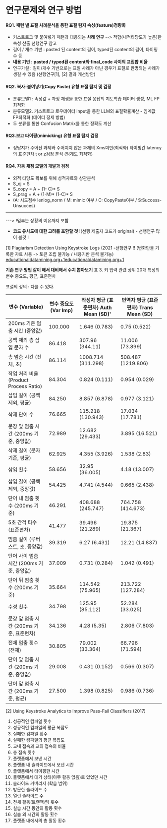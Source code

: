 
# 연구문제와 연구 방법
#### RQ1.  패턴 별 표절 사례분석을 통한  표절 탐지 속성(feature)정량화
* 키스트로크 및 붙여넣기 패턴과 대응되는 **사례 연구** --> 적합(내적타당도가 높은)한 속성 산출 선행연구 참고
* 길이 / 개수 기반 : pasted 된 content의 길이, typed된 content의 길이, 타이핑 수 등
* **내용 기반 : pasted / typed된 content와 final_code 사이의 교집합 비율**
* 연구가설 : 길이/개수 기반으로는 표절 사례가 아닌 경우가 표절로 판명되는 사례가 생길 수 있음 (선행연구[1],  [2] 결과 개선방안)
#### RQ2. 복사-붙여넣기(Copy Paste) 유형 표절 탐지 및 검정
* 분류모델1 : 속성값 + 과정 재생을 통한 표절 응답의 지도학습 데이터 생성, ML FP최적화
* 분류모델2. 키스트로크 로우데이터 input을 통한 LLM의 표절확률계산 - 임계값 FP최적화 (데이터 정제 방법)
* 두 분류를 통한 Confusion Matrix를 통한 정확도 계산
#### RQ3.보고 타이핑(mimicking) 유형 표절 탐지 검정 
* 정답지가 주어진 과제와 주어지지 않은 과제의 Xms미만(최적화) 타이핑간 latency의 표준편차 t or z검정 분석 (임계도 최적화) 
#### RQ4.  자동 채점 모델의 개발과 검정
* 외적 타당도 확보를 위해 성적자료와 상관분석
* S_oj = S
* S_copy = A + (1- C)* S
* S_prag = A + (1-M)* (1-C)* S
* (A: 시도점수 lenlog_norm / M: mimic 여부 /  C: CopyPaste여부 /  S:Success-Unsucces)


---
 ---> !멈추는 상황의 이유까지 포함

* **코드 유사도에 대한 고려를 포함할 것** !(선행 제출자 코드가 original) - 선행연구 많이 볼것 !

[1] Plagiarism Detection Using Keystroke Logs (2021 -선행연구 !!
(변화만을 기록한 자료 사용 -> 토큰 조립 불가능 / 내용기반 분석 불가능)
[educationaldatamining.org+1educationaldatamining.org+1](https://educationaldatamining.org/edm2024/proceedings/2024.EDM-short-papers.47/?utm_source=chatgpt.com)

**기존 연구 방법 같이 해서 대비해서 수치 뽑아보기** 
표 3. 키 입력 관련 상위 20개 특성의 변수 중요도, 평균, 표준편차

표절의 정의 : 다를 수 있다. 

| 변수 (Variable)                    | 변수 중요도 (Var Imp) | 작성자 평균 (표준편차) Auth Mean (SD)' | 번역자 평균 (표준편차) Trans Mean (SD) |
| -------------------------------- | ---------------- | ----------------------------- | ----------------------------- |
| 200ms 기준 멈춤 시간 (중앙값)             | 100.000          | 1.646 (0.783)                 | 0.75 (0.522)                  |
| 공백 제외 총 삽입 문자 수                  | 86.418           | 307.96 (344.11)               | 11.006 (73.899)               |
| 총 멈춤 시간 (전체, 초)                  | 86.114           | 1008.714 (311.298)            | 508.487 (1219.806)            |
| 작업 처리 비율 (Product Process Ratio) | 84.304           | 0.824 (0.111)                 | 0.954 (0.029)                 |
| 삽입 길이 (공백 제외, 평균)                | 84.250           | 8.857 (6.878)                 | 0.977 (3.121)                 |
| 삭제 단어 수                          | 76.665           | 115.218 (130.943)             | 17.034 (17.781)               |
| 문장 앞 멈춤 시간 (200ms 기준, 중앙값)       | 72.989           | 12.682 (29.433)               | 3.895 (16.521)                |
| 삭제 길이 (문자 기준, 평균)                | 62.925           | 4.355 (3.926)                 | 1.538 (2.83)                  |
| 삽입 횟수                            | 58.656           | 32.95 (36.005)                | 4.18 (13.007)                 |
| 삽입 길이 (공백 제외, 중앙값)               | 54.425           | 4.741 (4.544)                 | 0.665 (2.438)                 |
| 단어 내 멈춤 횟수 (200ms 기준)            | 46.291           | 408.688 (245.747)             | 764.758 (414.673)             |
| 5초 간격 타수 (표준편차)                  | 41.477           | 39.496 (21.289)               | 19.875 (21.367)               |
| 멈춤 길이 (루버스트, 초, 중앙값)             | 39.319           | 6.27 (6.431)                  | 12.21 (14.837)                |
| 단어 사이 멈춤 시간 (200ms 기준, 중앙값)      | 37.009           | 0.731 (0.284)                 | 1.042 (0.491)                 |
| 단어 뒤 멈춤 횟수 (200ms 기준)            | 35.664           | 114.542 (75.965)              | 213.722 (127.284)             |
| 수정 횟수                            | 34.798           | 125.95 (85.112)               | 52.284 (33.025)               |
| 문장 앞 멈춤 시간 (200ms 기준, 표준편차)      | 34.136           | 4.28 (5.35)                   | 2.806 (7.803)                 |
| 전체 멈춤 횟수 (전체)                    | 30.805           | 79.002 (33.364)               | 66.796 (71.594)               |
| 단어 앞 멈춤 시간 (200ms 기준, 중앙값)       | 29.008           | 0.431 (0.152)                 | 0.566 (0.307)                 |
| 단어 앞 멈춤 시간 (200ms 기준, 평균)        | 27.500           | 1.398 (0.825)                 | 0.986 (0.736)                 |
[2] Using Keystroke Analytics to Improve Pass-Fail Classifiers (2017)
1. 성공적인 컴파일 횟수
2. 성공적인 컴파일의 평균 복잡도
3. 실패한 컴파일 횟수
4. 실패한 컴파일의 평균 복잡도
5. 교내 접속과 교외 접속의 비율
6. 총 접속 횟수
7. 플랫폼에서 보낸 시간
8. 플랫폼 내 슬라이드에서 보낸 시간
9. 플랫폼에서 타이핑한 시간
10. 플랫폼에서 대기 상태(아무 활동 없음)로 있었던 시간
11. 슬라이드 커버리지 (학습 범위)
12. 방문한 슬라이드 수
13. 열린 슬라이드 수
14. 전체 활동(트랜잭션) 횟수
15. 실습 시간 동안의 활동 횟수
16. 실습 외 시간의 활동 횟수
17. 플랫폼 내에서의 총 활동 횟수